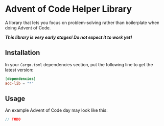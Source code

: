 # Advent of Code Helper Library

A library that lets you focus on problem-solving rather than boilerplate when doing Advent of Code.

_**This library is very early stages! Do not expect it to work yet!**_

## Installation

In your `Cargo.toml` dependencies section, put the following line to get the latest version:
```toml
[dependencies]
aoc-lib = "*"
```

## Usage

An example Advent of Code day may look like this:

```rust
// TODO
```
